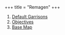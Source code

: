 +++
title = "Remagen"
+++
<nav class="nav nav--grid">
    <ol>
        <li><a href="remagen-default-garrisons.png" target="_blank">Default Garrisons</a></li>
        <li><a href="remagen-objectives.png" target="_blank">Objectives</a></li>
        <li><a href="remagen.png" target="_blank">Base Map</a></li>
    </ol>
</nav>
